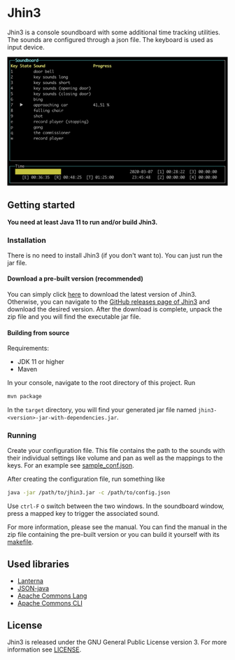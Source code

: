 # Jhin3

Jhin3 is a console soundboard with some additional time tracking utilities. The sounds are configured through a json file. The keyboard is used as input device.

![Jhin3 main screen](preview.png)

## Getting started

**You need at least Java 11 to run and/or build Jhin3.**

### Installation

There is no need to install Jhin3 (if you don't want to). You can just run the jar file.

#### Download a pre-built version (recommended)

You can simply click [here](# "Version 2020.0.0") to download the latest version of Jhin3. Otherwise, you can navigate to the [GitHub releases page of Jhin3](https://github.com/hannesbraun/jhin3/releases) and download the desired version.
After the download is complete, unpack the zip file and you will find the executable jar file.

#### Building from source

Requirements:
- JDK 11 or higher
- Maven

In your console, navigate to the root directory of this project.
Run
```sh
mvn package
```
In the ```target``` directory, you will find your generated jar file named `jhin3-<version>-jar-with-dependencies.jar`.

### Running

Create your configuration file. This file contains the path to the sounds with their individual settings like volume and pan as well as the mappings to the keys. For an example see [sample_conf.json](sample_conf.json).

After creating the configuration file, run something like
```sh
java -jar /path/to/jhin3.jar -c /path/to/config.json
```

Use `ctrl-F` o switch between the two windows.
In the soundboard window, press a mapped key to trigger the associated sound.

For more information, please see the manual. You can find the manual in the zip file containing the pre-built version or you can build it yourself with its [makefile](manual/makefile).

## Used libraries

- [Lanterna](https://github.com/mabe02/lanterna)
- [JSON-java](https://github.com/stleary/JSON-java)
- [Apache Commons Lang](https://commons.apache.org/proper/commons-lang/)
- [Apache Commons CLI](https://commons.apache.org/proper/commons-cli/)

## License

Jhin3 is released under the GNU General Public License version 3. For more information see [LICENSE](LICENSE "GPL v3").
